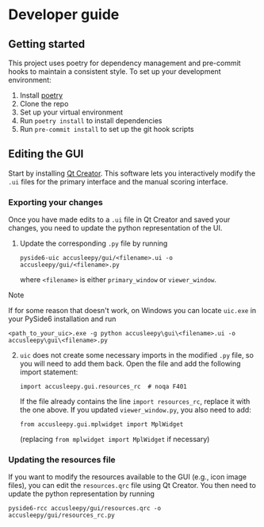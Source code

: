 # Developer guide

## Getting started
This project uses poetry for dependency management and
pre-commit hooks to maintain a consistent style.
To set up your development environment:
1. Install [poetry](https://python-poetry.org/docs/#installation)
2. Clone the repo
3. Set up your virtual environment
4. Run `poetry install` to install dependencies
5. Run `pre-commit install` to set up the git hook scripts


## Editing the GUI
Start by installing
[Qt Creator](https://doc.qt.io/qtcreator/). This software lets you
interactively modify the `.ui` files for the primary interface
and the manual scoring interface.

### Exporting your changes
Once you have made edits to a `.ui` file in Qt Creator and saved
your changes, you need to update the python representation of the UI.
1. Update the corresponding `.py` file by running
    ```
    pyside6-uic accusleepy/gui/<filename>.ui -o accusleepy/gui/<filename>.py
    ```
    where `<filename>` is either `primary_window` or `viewer_window`.

> [!NOTE]
> If for some reason that doesn't work, on Windows you can
> locate `uic.exe` in your PySide6 installation and run
> ```
> <path_to_your_uic>.exe -g python accusleepy\gui\<filename>.ui -o accusleepy\gui\<filename>.py
> ```
2. `uic` does not create some necessary imports in the modified
   `.py` file, so you will need to add them back.
   Open the file and add the following import statement:
   ```
   import accusleepy.gui.resources_rc  # noqa F401
   ```
   If the file already contains the line `import resources_rc`,
   replace it with the one above.
   If you updated `viewer_window.py`, you also need to add:
   ```
   from accusleepy.gui.mplwidget import MplWidget
   ```
   (replacing `from mplwidget import MplWidget` if necessary)

### Updating the resources file
If you want to modify the resources available to the GUI
(e.g., icon image files), you can edit the `resources.qrc`
file using Qt Creator. You then need to update the python
representation by running

```
pyside6-rcc accusleepy/gui/resources.qrc -o accusleepy/gui/resources_rc.py
```
